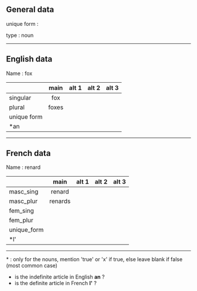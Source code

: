 ## General data

unique form :

type : noun

---

## English data

Name : fox

|             | main  | alt 1 | alt 2 | alt 3 |
| :---------- | :---: | :---: | :---: | ----- |
| singular    |  fox  |       |       |       |
| plural      | foxes |       |       |       |
| unique form |       |       |       |       |
| \*an        |       |       |       |       |

---

## French data

Name : renard

|             |  main   | alt 1 | alt 2 | alt 3 |
| :---------- | :-----: | :---: | :---: | :---: |
| masc_sing   | renard  |       |       |       |
| masc_plur   | renards |       |       |       |
| fem_sing    |         |       |       |       |
| fem_plur    |         |       |       |       |
| unique_form |         |       |       |       |
| \*l'        |         |       |       |       |

---

\* : only for the nouns, mention 'true' or 'x' if true, else leave blank if false (most common case)

- is the indefinite article in English **an** ?
- is the definite article in French **l'** ?
